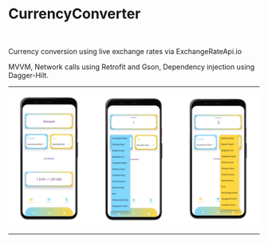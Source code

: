 # CurrencyConverter
<br>
<p>
Currency conversion using live exchange rates via ExchangeRateApi.io</p>
<p>MVVM, Network calls using Retrofit and Gson, Dependency injection using Dagger-Hilt.</p>
<hr>
<div>
  <img src="https://github.com/RysanekRivera/CurrencyConverter/blob/master/currency_converter.jpg?raw=true"/>
</div>
<hr>
